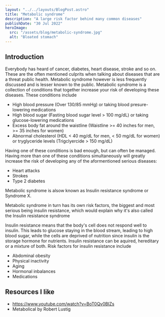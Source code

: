 ```yaml
---
layout: "../../layouts/BlogPost.astro"
title: "Metabolic syndrome"
description: "A large risk factor behind many common diseases"
publishDate: "30 Jul 2022"
heroImage:
  src: "/assets/blog/metabolic-syndrome.jpg"
  alt: "Bloated stomach"
---
```


## Introduction
Everybody has heard of cancer, diabetes, heart disease, stroke and so on. These are the often mentioned culprits when talking about diseases that are a threat public health. Metabolic syndrome however is less frequently discussed and is lesser known to the public. Metabolic syndrome is a collection of conditions that together increase your risk of developing these diseases. These conditions include
 - High blood pressure (Over 130/85 mmHg) or taking blood presure-lowering medications
 - High blood sugar (Fasting blood sugar level > 100 mg/dL) or taking glucose-lowering medications
 - Excess body fat around the waistline (Waistline >= 40 inches for men, >= 35 inches for women)
 - Abnormal cholesterol (HDL < 40 mg/dL for men, < 50 mg/dL for women) or tryglyceride levels (Trigclyercide > 150 mg/dL) 

Having one of these conditions is bad enough, but can often be managed. Having more than one of these conditions simultaneously will greatly increase the risk of developing any of the aformentioned serious diseases: 
 - Heart attacks
 - Strokes
 - Type 2 diabetes

Metabolic syndrome is alsow known as Insulin resistance syndrome or Syndrome X.

Metabolic syndrome in turn has its own risk factors, the biggest and most serious being insulin resistance, which would explain why it's also called the Insulin resistance syndrome

Insulin resistance means that the body's cell does not respond well to insulin. This leads to glucose staying in the blood stream, leading to high blood sugar, while the cells are deprived of nutrition since insulin is the storage hormone for nutrients. Insulin resistance can be aquired, hereditary or a mixture of both. Risk factors for insulin resistance include
 - Abdominal obesity
 - Physical inactivity
 - Aging
 - Hormonal inbalances
 - Medications


## Resources I like
 - https://www.youtube.com/watch?v=BoT0Qv0BIZs
 - Metabolical by Robert Lustig